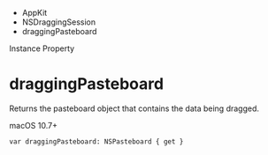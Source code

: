 

- AppKit
- NSDraggingSession
-  draggingPasteboard 

Instance Property

# draggingPasteboard

Returns the pasteboard object that contains the data being dragged.

macOS 10.7+

``` source
var draggingPasteboard: NSPasteboard { get }
```

